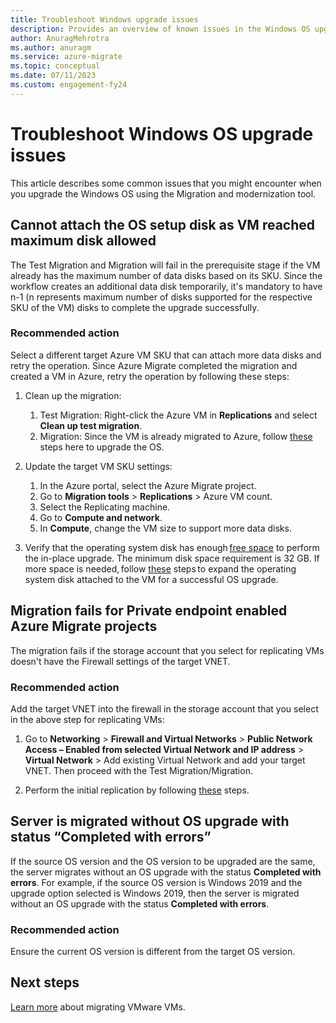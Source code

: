 ```yaml
---
title: Troubleshoot Windows upgrade issues
description: Provides an overview of known issues in the Windows OS upgrade feature
author: AnuragMehrotra
ms.author: anuragm
ms.service: azure-migrate
ms.topic: conceptual
ms.date: 07/11/2023
ms.custom: engagement-fy24
---
```


# Troubleshoot Windows OS upgrade issues  

This article describes some common issues that you might encounter when you upgrade the Windows OS using the Migration and modernization tool.  

## Cannot attach the OS setup disk as VM reached maximum disk allowed

The Test Migration and Migration will fail in the prerequisite stage if the VM already has the maximum number of data disks based on its SKU. Since the workflow creates an additional data disk temporarily, it's mandatory to have n-1 (n represents maximum number of disks supported for the respective SKU of the VM) disks to complete the upgrade successfully.    

### Recommended action

Select a different target Azure VM SKU that can attach more data disks and retry the operation. Since Azure Migrate completed the migration and created a VM in Azure, retry the operation by following these steps:    

1. Clean up the migration:   
   1. Test Migration: Right-click the Azure VM in **Replications** and select **Clean up test migration**.  
   1. Migration: Since the VM is already migrated to Azure, follow [these](/azure/virtual-machines/windows-in-place-upgrade) steps here to upgrade the OS.

2. Update the target VM SKU settings:    
   1. In the Azure portal, select the Azure Migrate project.    
   2. Go to **Migration tools** > **Replications** > Azure VM count.    
   3. Select the Replicating machine.    
   4. Go to **Compute and network**.    
   5. In **Compute**, change the VM size to support more data disks.    

3. Verify that the operating system disk has enough [free space](/windows-server/get-started/hardware-requirements#storage-controller-and-disk-space-requirements) to perform the in-place upgrade. The minimum disk space requirement is 32 GB. If more space is needed, follow [these](/azure/virtual-machines/windows/expand-os-disk) steps to expand the operating system disk attached to the VM for a successful OS upgrade.    

## Migration fails for Private endpoint enabled Azure Migrate projects  

The migration fails if the storage account that you select for replicating VMs doesn't have the Firewall settings of the target VNET. 

### Recommended action

Add the target VNET into the firewall in the storage account that you select in the above step for replicating VMs:  

1. Go to **Networking** > **Firewall and Virtual Networks** > **Public Network Access – Enabled from selected Virtual Network and IP address** > **Virtual Network** > Add existing Virtual Network and add your target VNET. Then proceed with the Test Migration/Migration.    

2. Perform the initial replication by following [these](migrate-vmware-servers-to-azure-using-private-link.md?pivots=agentlessvmware#replicate-vms) steps.  

## Server is migrated without OS upgrade with status “Completed with errors”  

If the source OS version and the OS version to be upgraded are the same, the server migrates without an OS upgrade with the status **Completed with errors**. For example, if the source OS version is Windows 2019 and the upgrade option selected is Windows 2019, then the server is migrated without an OS upgrade with the status **Completed with errors**. 

### Recommended action

Ensure the current OS version is different from the target OS version.    

## Next steps

[Learn more](tutorial-migrate-vmware.md) about migrating VMware VMs.